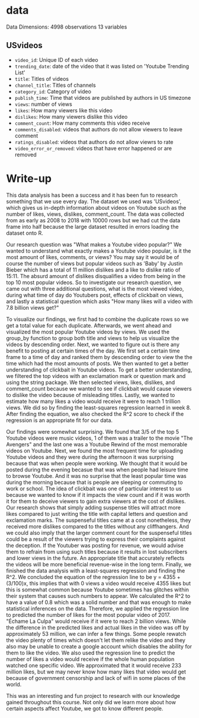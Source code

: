# data

Data Dimensions:
4998 observations
13 variables

## USvideos

- `video_id`: Unique ID of each video
- `trending_date`: date of the video that it was listed on 'Youtube Trending List'
- `title`: Titles of videos
- `channel_title`: Titles of channels
- `category_id`: Category of video
- `publish_time`: Time that videos are published by authors in US timezone
- `views`: number of views 
- `likes`: How many viewers like this video
- `dislikes`: How many viewers dislike this video
- `comment_count`: How many comments this video receive
- `comments_disabled`: videos that authors do not allow viewers to leave comment
- `ratings_disabled`: videos that authors do not allow viewrs to rate
- `video_error_or_removed`: videos that have error happened or are removed

# Write-up

  This data analysis has been a success and it has been fun to research something that we use every day. The dataset we used was 'USvideos', which gives us in-depth information about videos on Youtube such as the number of likes, views, dislikes, comment_count. The data was collected from as early as 2008 to 2018 with 10000 rows but we had cut the data frame into half because the large dataset resulted in errors loading the dataset onto R. 
  
  Our research question was "What makes a Youtube video popular?" We wanted to understand what exactly makes a Youtube video popular, is it the most amount of likes, comments, or views? You may say it would be of course the number of views but popular videos such as 'Baby' by Justin Bieber which has a total of 11 million dislikes and a like to dislike ratio of 15:11. The absurd amount of dislikes disqualifies a video from being in the top 10 most popular videos. So to investigate our research question, we came out with three additional questions, what is the most viewed video, during what time of day do Youtubers post, effects of clickbait on views, and lastly a statistical question which asks "How many likes will a video with 7.8 billion views get?"

  To visualize our findings, we first had to combine the duplicate rows so we get a total value for each duplicate. Afterwards, we went ahead and visualized the most popular Youtube videos by views. We used the group_by function to group both title and views to help us visualize the videos by descending order. Next, we wanted to figure out is there any benefit to posting at certain times of the day. We first set a certain time frame to a time of day and ranked them by descending order to view the the time which had the most amounts of posts. We then wanted to get a better understanding of clickbait in Youtube videos. To get a better understanding, we filtered the top videos with an exclamation mark or question mark and using the string package. We then selected views, likes, dislikes, and comment_count because we wanted to see if clickbait would cause viewers to dislike the video because of misleading titles. Lastly, we wanted to estimate how many likes a video would receive it were to reach 1 trillion views. We did so by finding the least-squares regression learned in week 8. After finding the equation, we also checked the R^2 score to check if the regression is an appropriate fit for our data. 

  Our findings were somewhat surprising. We found that 3/5 of the top 5 Youtube videos were music videos, 1 of them was a trailer to the movie "The Avengers" and the last one was a Youtube Rewind of the most memorable videos on Youtube. Next, we found the most frequent time for uploading Youtube videos and they were during the afternoon it was surprising because that was when people were working. We thought that it would be posted during the evening becasue that was when people had leisure time to browse Youtube. And it was no surprise that the least popular time was during the morning because that is people are sleeping or commuting to work or school. The idea of clickbait was one of particular interest to us because we wanted to know if it impacts the view count and if it was worth it for them to deceive viewers to gain extra viewers at the cost of dislikes. Our research shows that simply adding suspense titles will attract more likes compared to just writing the title with capital letters and question and exclamation marks. The suspenseful titles came at a cost nonetheless, they received more dislikes compared to the titles without any cliffhangers. And we could also imply that the larger comment count for the suspenseful titles could be a result of the viewers trying to express their complaints against the deception. If the Youtuber was posting for revenue, we would advise them to refrain from using such titles because it results in lost subscribers and lower views in the future. An appropriate title that accurately reflects the videos will be more beneficial revenue-wise in the long term. Finally, we finished the data analysis with a least-squares regression and finding the R^2. We concluded the equation of the regression line to be y = 4355 + (3/100)x, this implies that with 0 views a video would receive 4355 likes but this is somewhat common because Youtube sometimes has glitches within their system that causes such numbers to appear. We calculated the R^2 to have a value of 0.8 which was a solid number and that was enough to make statistical inferences on the data. Therefore, we applied the regression line to predicted the number of likes for the most popular video of 2017. "Échame La Culpa" would receive if it were to reach 2 billion views. While the difference in the predicted likes and actual likes in the video was off by approximately 53 million, we can infer a few things. Some people rewatch the video plenty of times which doesn't let them relike the video and they also may be unable to create a google account which disables the ability for them to like the video. We also used the regression line to predict the number of likes a video would receive if the whole human population watched one specific video. We approximated that it would receive 233 million likes, but we may never know how many likes that video would get because of government censorship and lack of wifi in some places of the world. 
  
  
  This was an interesting and fun project to research with our knowledge gained throughout this course. Not only did we learn more about how certain aspects affect Youtube, we got to know different people. 

